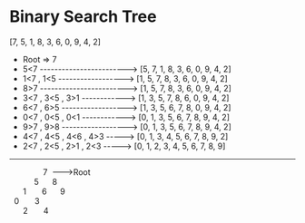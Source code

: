 # Binary Search Tree
[7, 5, 1, 8, 3, 6, 0, 9, 4, 2]
* Root => 7
* 5<7 ------------------------> [5, 7, 1, 8, 3, 6, 0, 9, 4, 2]
* 1<7 , 1<5 ------------------> [1, 5, 7, 8, 3, 6, 0, 9, 4, 2]
* 8>7 ------------------------> [1, 5, 7, 8, 3, 6, 0, 9, 4, 2]
* 3<7 , 3<5 , 3>1 ------------> [1, 3, 5, 7, 8, 6, 0, 9, 4, 2]
* 6<7 , 6>5 ------------------> [1, 3, 5, 6, 7, 8, 0, 9, 4, 2]
* 0<7 , 0<5 , 0<1 ------------> [0, 1, 3, 5, 6, 7, 8, 9, 4, 2]
* 9>7 , 9>8 ------------------> [0, 1, 3, 5, 6, 7, 8, 9, 4, 2]
* 4<7 , 4<5 , 4<6 , 4>3 -----> [0, 1, 3, 4, 5, 6, 7, 8, 9, 2]
* 2<7 , 2<5 , 2>1 , 2<3 -----> [0, 1, 2, 3, 4, 5, 6, 7, 8, 9]


---

&nbsp;&nbsp;&nbsp;&nbsp;&nbsp;&nbsp;&nbsp;&nbsp;&nbsp;&nbsp;&nbsp;&nbsp;&nbsp;&nbsp;&nbsp;7&nbsp;&nbsp;--->Root\
&nbsp;&nbsp;&nbsp;&nbsp;&nbsp;&nbsp;&nbsp;&nbsp;&nbsp;&nbsp;&nbsp;5&nbsp;&nbsp;&nbsp;&nbsp;&nbsp;&nbsp;8\
&nbsp;&nbsp;&nbsp;&nbsp;&nbsp;&nbsp;1&nbsp;&nbsp;&nbsp;&nbsp;&nbsp;&nbsp;&nbsp;6&nbsp;&nbsp;&nbsp;&nbsp;&nbsp;&nbsp;9\
&nbsp;&nbsp;0&nbsp;&nbsp;&nbsp;&nbsp;&nbsp;&nbsp;&nbsp;3\
&nbsp;&nbsp;&nbsp;&nbsp;&nbsp;&nbsp;2&nbsp;&nbsp;&nbsp;&nbsp;&nbsp;&nbsp;&nbsp;4